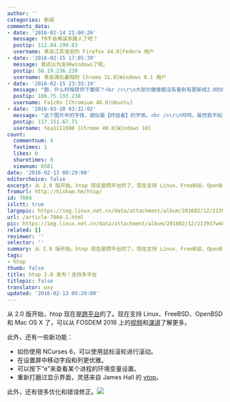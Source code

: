 ```yaml
---
author: ''
categories: 新闻
comments_data:
- date: '2016-02-14 21:00:26'
  message: f9不会再误杀路人了吧？
  postip: 112.84.199.83
  username: 来自江苏淮安的 Firefox 44.0|Fedora 用户
- date: '2016-02-15 17:05:39'
  message: 我还以为支持windows了呢。
  postip: 58.19.236.230
  username: 来自湖北襄阳的 Chrome 31.0|Windows 8.1 用户
- date: '2016-02-15 23:55:19'
  message: "额，什么时候提供下载呢？<br />\r\n大部分鏡像都沒有看到有更新成2.0的樣子～"
  postip: 106.75.193.238
  username: Fa1c0n [Chromium 48.0|Ubuntu]
- date: '2016-03-10 03:31:02'
  message: "这个图片中的字体，貌似是【终结者】的字体。<br />\r\n呵呵。虽然我不知道这个字体叫啥。"
  postip: 117.151.67.71
  username: tea1111980 [Chrome 49.0|Windows 10]
count:
  commentnum: 4
  favtimes: 1
  likes: 0
  sharetimes: 0
  viewnum: 6581
date: '2016-02-13 09:29:00'
editorchoice: false
excerpt: 从 2.0 版开始，htop 现在是跨平台的了。现在支持 Linux、FreeBSD、OpenBSD 和 Mac OS X 了
fromurl: http://hisham.hm/htop/
id: 7004
islctt: true
largepic: https://img.linux.net.cn/data/attachment/album/201602/12/213917wm845ijmjj04rmpi.png
url: /article-7004-1.html
pic: https://img.linux.net.cn/data/attachment/album/201602/12/213917wm845ijmjj04rmpi.png.thumb.jpg
related: []
reviewer: ''
selector: ''
summary: 从 2.0 版开始，htop 现在是跨平台的了。现在支持 Linux、FreeBSD、OpenBSD 和 Mac OS X 了
tags:
- htop
thumb: false
title: htop 2.0 发布！支持多平台
titlepic: false
translator: wxy
updated: '2016-02-13 09:29:00'
---
```


从 2.0 版开始，htop 现在是[跨平台](https://fosdem.org/2016/schedule/event/htop/)的了。现在支持 Linux、FreeBSD、OpenBSD 和 Mac OS X 了，可以从 FOSDEM 2016 上的[视频](https://youtu.be/g5GamptmWeA)和[演讲](http://hisham.hm/htop/htop_talk.pdf)了解更多。 


此外，还有一些新功能：


* 如你使用 NCurses 6，可以使用鼠标滚轮进行滚动。
* 在设置屏中移动字段和列更优雅。
* 可以按下“e”来查看某个进程的环境变量设置。
* 重新打磨过显示界面，灵感来自 James Hall 的 [vtop](https://github.com/MrRio/vtop)。


此外，还有很多优化和错误修正。![](https://img.linux.net.cn/data/attachment/album/201602/12/213917wm845ijmjj04rmpi.png)